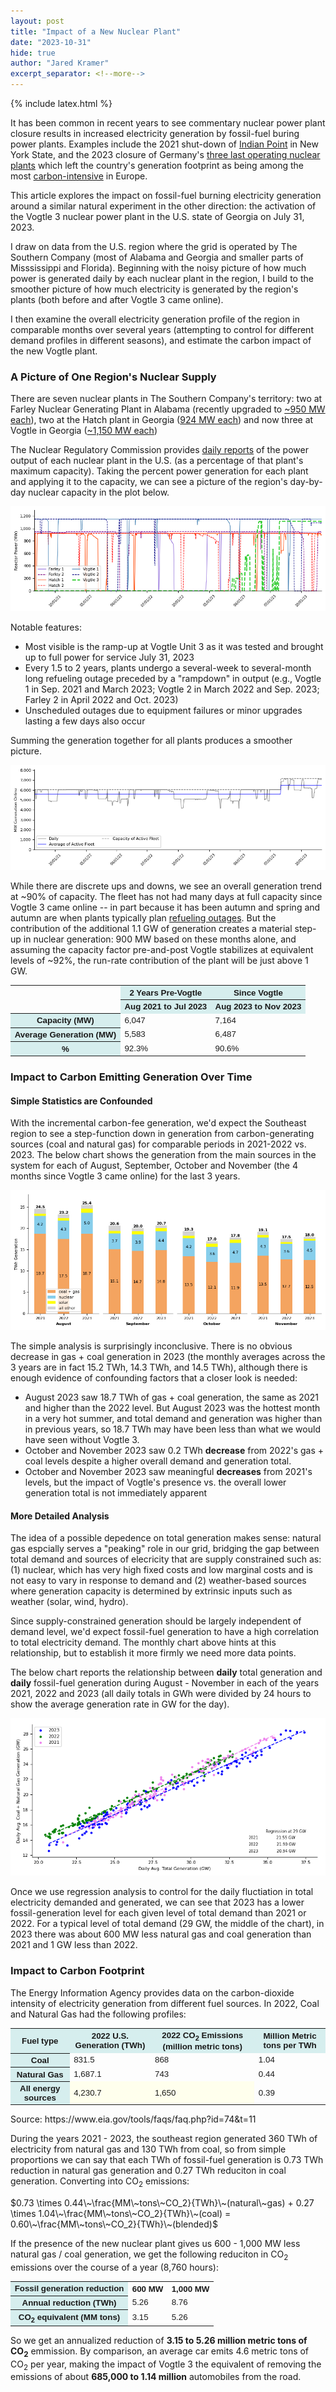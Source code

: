 ```yaml
---
layout: post
title: "Impact of a New Nuclear Plant"
date: "2023-10-31"
hide: true
author: "Jared Kramer"
excerpt_separator: <!--more-->
---
```


<head>
  {% include latex.html %}
</head>

It has been common in recent years to see commentary nuclear power plant closure results in increased electricity generation by fossil-fuel buring power plants.  Examples include the 2021 shut-down of [Indian Point](https://www.nytimes.com/2021/04/12/nyregion/indian-point-power-plant-closing.html) in New York State, and the 2023 closure of Germany's [three last operating nuclear plants](https://www.theguardian.com/environment/2023/apr/15/germany-last-three-nuclear-power-stations-to-shut-this-weekend) which left the country's generation footprint as being among the most [carbon-intensive](https://www.washingtonpost.com/opinions/2023/05/10/germany-end-nuclear-cost-climate-health/) in Europe.

This article explores the impact on fossil-fuel burning electricity generation around a similar natural experiment in the other direction: the activation of the Vogtle 3 nuclear power plant in the U.S. state of Georgia on July 31, 2023.  

I draw on data from the U.S. region where the grid is operated by The Southern Company (most of Alabama and Georgia and smaller parts of Misssissippi and Florida).  Beginning with the noisy picture of how much power is generated daily by each nuclear plant in the region, I build to the smoother picture of how much electricity is generated by the region's plants (both before and after Vogtle 3 came online).  

I then examine the overall electricity generation profile of the region in comparable months over several years (attempting to control for different demand profiles in different seasons), and estimate the carbon impact of the new Vogtle plant.

<!--more-->


### A Picture of One Region's Nuclear Supply

There are seven nuclear plants in The Southern Company's territory: two at Farley Nuclear Generating Plant in Alabama (recently upgraded to [~950 MW each](https://www.nrc.gov/docs/ML2035/ML20351A176.pdf)), two at the Hatch plant in Georgia ([924 MW each](https://www.georgiapower.com/company/energy-industry/generating-plants/plant-hatch.html)) and now three at Vogtle in Georgia ([~1,150 MW each](https://www.georgiapower.com/company/energy-industry/generating-plants/plant-vogtle.html)) 

The Nuclear Regulatory Commission provides [daily reports](https://www.nrc.gov/reading-rm/doc-collections/event-status/reactor-status/index.html) of the power output of each nuclear plant in the U.S. (as a percentage of that plant's maximum capacity).  Taking the percent power generation for each plant and applying it to the capacity, we can see a picture of the region's day-by-day nuclear capacity in the plot below.

![Daily 2022-2023](/assets/images/post9_2022_2023_single_plants.png)

Notable features: 

- Most visible is the ramp-up at Vogtle Unit 3 as it was tested and brought up to full power for service July 31, 2023
- Every 1.5 to 2 years, plants undergo a several-week to several-month long refueling outage preceded by a "rampdown" in output (e.g., Vogtle 1 in Sep. 2021 and March 2023; Vogtle 2 in March 2022 and Sep. 2023; Farley 2 in April 2022 and Oct. 2023)
- Unscheduled outages due to equipment failures or minor upgrades lasting a few days also occur

Summing the generation together for all plants produces a smoother picture. 

![Aggregate 2022-2023](/assets/images/post9_2022_2023_aggregate.png)

While there are discrete ups and downs, we see an overall generation trend at ~90% of capacity.   The fleet has not had many days at full capacity since Vogtle 3 came online -- in part because it has been autumn and spring and autumn are when plants typically plan [refueling outages](https://www.eia.gov/todayinenergy/detail.php?id=60682).  But the contribution of the additional 1.1 GW of generation creates a material step-up in nuclear generation: 900 MW based on these months alone, and assuming the capacity factor pre-and-post Vogtle stabilizes at equivalent levels of ~92%, the run-rate contribution of the plant will be just above 1 GW. 

<STYLE TYPE="text/css">
<!--
TH{font-family: Arial; font-size: 10pt}
TD{font-family: Arial; font-size: 10pt}
--->
</STYLE>
<table>
    <tr>
        <td rowspan="2"></td>
        <th colspan="1" scope ="colgroup" style="background-color: #D6EEEE">2 Years Pre-Vogtle</th>
        <th colspan="1" scope ="colgroup" style="background-color: #D6EEEE">Since Vogtle</th>
    </tr>
    <tr>
        <th scope="col" style="background-color: #D6EEEE">Aug 2021 to Jul 2023</th> 
        <th scope="col" style="background-color: #D6EEEE">Aug 2023 to Nov 2023</th>
    </tr>
    <tr>
        <th scope="row" style="background-color: #D6EEEE">Capacity (MW)</th> 
        <td>6,047</td><td>7,164</td>
    </tr>
    <tr>
        <th scope="row" style="background-color: #D6EEEE">Average Generation (MW)</th> 
        <td>5,583</td><td>6,487</td>
    </tr>
    <tr>
        <th scope="row" style="background-color: #D6EEEE">%</th> 
        <td>92.3%</td><td>90.6%</td>
    </tr>
</table>

### Impact to Carbon Emitting Generation Over Time

#### Simple Statistics are Confounded

With the incremental carbon-fee generation, we'd expect the Southeast region to see a step-function down in generation from carbon-generating sources (coal and natural gas) for comparable periods in 2021-2022 vs. 2023.  The below chart shows the generation from the main sources in the system for each of August, September, October and November (the 4 months since Vogtle 3 came online) for the last 3 years. 

![Bars by Month 2021-2023](/assets/images/post9_monthbars.png)

The simple analysis is surprisingly inconclusive.  There is no obvious decrease in gas + coal generation in 2023 (the monthly averages across the 3 years are in fact 15.2 TWh, 14.3 TWh, and 14.5 TWh), although there is enough evidence of confounding factors that a closer look is needed: 

- August 2023 saw 18.7 TWh of gas + coal generation, the same as 2021 and higher than the 2022 level.   But August 2023 was the hottest month in a very hot summer, and total demand and generation was higher than in previous years, so 18.7 TWh may have been less than what we would have seen without Vogtle 3.
- October and November 2023 saw 0.2 TWh **decrease** from 2022's gas + coal levels despite a higher overall demand and generation total.
- October and November 2023 saw meaningful **decreases** from 2021's levels, but the impact of Vogtle's presence vs. the overall lower generation total is not immediately apparent
  
#### More Detailed Analysis 

The idea of a possible depedence on total generation makes sense: natural gas espcially serves a "peaking" role in our grid, bridging the gap between total demand and sources of elecricity that are supply constrained such as: (1) nuclear, which has very high fixed costs and low marginal costs and is not easy to vary in response to demand and (2) weather-based sources where generation capacity is determined by extrinsic inputs such as weather (solar, wind, hydro).   

Since supply-constrained generation should be largely independent of demand level, we'd expect fossil-fuel generation to have a high correlation to total electricity demand.  The monthly chart above hints at this relationship, but to establish it more firmly we need more data points.

The below chart reports the relationship between **daily** total generation and **daily** fossil-fuel generation during August - November in each of the years 2021, 2022 and 2023 (all daily totals in GWh were divided by 24 hours to show the average generation rate in GW for the day).

![Linear Regression 2021-2023](/assets/images/post9_linreg.png)

Once we use regression analysis to control for the daily fluctiation in total electricity demanded and generated, we can see that 2023 has a lower fossil-generation level for each given level of total demand than 2021 or 2022.  For a typical level of total demand (29 GW, the middle of the chart), in 2023 there was about 600 MW less natural gas and coal generation than 2021 and 1 GW less than 2022. 

### Impact to Carbon Footprint

The Energy Information Agency provides data on the carbon-dioxide intensity of electricity generation from different fuel sources.  In 2022, Coal and Natural Gas had the following profiles: 

<STYLE TYPE="text/css">
<!--
TH{font-family: Arial; font-size: 10pt}
TD{font-family: Arial; font-size: 10pt}
--->
</STYLE>
<table>
    <tr>
        <th colspan="1" scope ="colgroup" style="background-color: #D6EEEE">Fuel type</th>
        <th colspan="1" scope ="colgroup" style="background-color: #D6EEEE">2022 U.S. Generation (TWh)</th>
        <th colspan="1" scope ="colgroup" style="background-color: #D6EEEE">2022 CO<sub>2</sub> Emissions (million metric tons)</th>
        <th colspan="1" scope ="colgroup" style="background-color: #D6EEEE">Million Metric tons per TWh</th>
    </tr>
    <tr>
        <th scope="col" style="background-color: #D6EEEE">Coal</th>
        <td>831.5</td>
        <td>868</td>
        <td>1.04</td>
    </tr>
    <tr>
        <th scope="col" style="background-color: #D6EEEE">Natural Gas</th>
        <td>1,687.1</td>
        <td>743</td>
        <td>0.44</td>
    </tr>
    <tr>
        <th scope="col" style="background-color: #D6EEEE">All energy sources</th>
        <td style="background-color: #FFFFED">4,230.7</td>
        <td style="background-color: #FFFFED">1,650</td>
        <td>0.39</td>
    </tr>
</table>
Source: https://www.eia.gov/tools/faqs/faq.php?id=74&t=11
<p></p>
During the years 2021 - 2023, the southeast region generated 360 TWh of electricity from natural gas and 130 TWh from coal, so from simple proportions we can say that each TWh of fossil-fuel generation is 0.73 TWh reduction in natural gas generation and 0.27 TWh reduciton in coal generation.  Converting into CO<sub>2</sub> emissions:

$0.73 \times 0.44\~\frac{MM\~tons\~CO_2}{TWh}\~(natural\~gas) + 0.27 \times 1.04\~\frac{MM\~tons\~CO_2}{TWh}\~(coal) = 0.60\~\frac{MM\~tons\~CO_2}{TWh}\~(blended)$

If the presence of the new nuclear plant gives us 600 - 1,000 MW less natural gas / coal generation, we get the following reduciton in CO<sub>2</sub> emissions over the course of a year (8,760 hours):

</STYLE>
<table>
    <tr>
        <th colspan="1" scope ="colgroup" style="background-color: #D6EEEE">Fossil generation reduction</th>
        <th colspan="1" scope ="colgroup">600 MW</th>
        <th colspan="1" scope ="colgroup">1,000 MW</th>
    </tr>
    <tr>
        <th scope="col" style="background-color: #D6EEEE">Annual reduction (TWh)</th>
        <td>5.26</td>
        <td>8.76</td>
    </tr>
    <tr>
        <th scope="col" style="background-color: #D6EEEE">CO<sub>2</sub> equivalent (MM tons)</th>
        <td>3.15</td>
        <td>5.26</td>
    </tr>
</table>

So we get an annualized reduction of **3.15 to 5.26 million metric tons of CO<sub>2</sub>** emmission.   By comparison, an average car emits 4.6 metric tons of CO<sub>2</sub> per year, making the impact of Vogtle 3 the equivalent of removing the emissions of about **685,000 to 1.14 million** automobiles from the road. 


